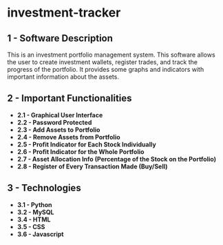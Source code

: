 # investment-tracker

## 1 - Software Description

This is an investment portfolio management system. This software allows the user to create investment wallets, register trades, and track the progress of the portfolio. It provides some graphs and indicators with important information about the assets.

## 2 - Important Functionalities

- **2.1 - Graphical User Interface**
- **2.2 - Password Protected**
- **2.3 - Add Assets to Portfolio**
- **2.4 - Remove Assets from Portfolio**
- **2.5 - Profit Indicator for Each Stock Individually**
- **2.6 - Profit Indicator for the Whole Portfolio**
- **2.7 - Asset Allocation Info (Percentage of the Stock on the Portfolio)**
- **2.8 - Register of Every Transaction Made (Buy/Sell)**

## 3 - Technologies

- **3.1 - Python**
- **3.2 - MySQL**
- **3.4 - HTML**
- **3.5 - CSS**
- **3.6 - Javascript**
